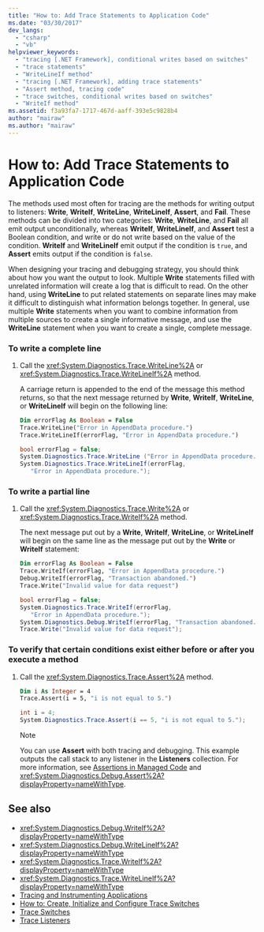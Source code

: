 ```yaml
---
title: "How to: Add Trace Statements to Application Code"
ms.date: "03/30/2017"
dev_langs: 
  - "csharp"
  - "vb"
helpviewer_keywords: 
  - "tracing [.NET Framework], conditional writes based on switches"
  - "trace statements"
  - "WriteLineIf method"
  - "tracing [.NET Framework], adding trace statements"
  - "Assert method, tracing code"
  - "trace switches, conditional writes based on switches"
  - "WriteIf method"
ms.assetid: f3a93fa7-1717-467d-aaff-393e5c9828b4
author: "mairaw"
ms.author: "mairaw"
---
```

# How to: Add Trace Statements to Application Code
The methods used most often for tracing are the methods for writing output to listeners: **Write**, **WriteIf**, **WriteLine**, **WriteLineIf**, **Assert**, and **Fail**. These methods can be divided into two categories: **Write**, **WriteLine**, and **Fail** all emit output unconditionally, whereas **WriteIf**, **WriteLineIf**, and **Assert** test a Boolean condition, and write or do not write based on the value of the condition. **WriteIf** and **WriteLineIf** emit output if the condition is `true`, and **Assert** emits output if the condition is `false`.  
  
 When designing your tracing and debugging strategy, you should think about how you want the output to look. Multiple **Write** statements filled with unrelated information will create a log that is difficult to read. On the other hand, using **WriteLine** to put related statements on separate lines may make it difficult to distinguish what information belongs together. In general, use multiple **Write** statements when you want to combine information from multiple sources to create a single informative message, and use the **WriteLine** statement when you want to create a single, complete message.  
  
### To write a complete line  
  
1. Call the <xref:System.Diagnostics.Trace.WriteLine%2A> or <xref:System.Diagnostics.Trace.WriteLineIf%2A> method.  
  
     A carriage return is appended to the end of the message this method returns, so that the next message returned by **Write**, **WriteIf**, **WriteLine**, or **WriteLineIf** will begin on the following line:  
  
    ```vb  
    Dim errorFlag As Boolean = False  
    Trace.WriteLine("Error in AppendData procedure.")  
    Trace.WriteLineIf(errorFlag, "Error in AppendData procedure.")  
    ```  
  
    ```csharp  
    bool errorFlag = false;  
    System.Diagnostics.Trace.WriteLine ("Error in AppendData procedure.");  
    System.Diagnostics.Trace.WriteLineIf(errorFlag,   
       "Error in AppendData procedure.");  
    ```  
  
### To write a partial line  
  
1. Call the <xref:System.Diagnostics.Trace.Write%2A> or <xref:System.Diagnostics.Trace.WriteIf%2A> method.  
  
     The next message put out by a **Write**, **WriteIf**, **WriteLine**, or **WriteLineIf** will begin on the same line as the message put out by the **Write** or **WriteIf** statement:  
  
    ```vb  
    Dim errorFlag As Boolean = False  
    Trace.WriteIf(errorFlag, "Error in AppendData procedure.")  
    Debug.WriteIf(errorFlag, "Transaction abandoned.")  
    Trace.Write("Invalid value for data request")  
    ```  
  
    ```csharp  
    bool errorFlag = false;  
    System.Diagnostics.Trace.WriteIf(errorFlag,   
       "Error in AppendData procedure.");  
    System.Diagnostics.Debug.WriteIf(errorFlag, "Transaction abandoned.");  
    Trace.Write("Invalid value for data request");  
    ```  
  
### To verify that certain conditions exist either before or after you execute a method  
  
1. Call the <xref:System.Diagnostics.Trace.Assert%2A> method.  
  
    ```vb  
    Dim i As Integer = 4  
    Trace.Assert(i = 5, "i is not equal to 5.")  
    ```  
  
    ```csharp  
    int i = 4;  
    System.Diagnostics.Trace.Assert(i == 5, "i is not equal to 5.");  
    ```  
  
    > [!NOTE]
    > You can use **Assert** with both tracing and debugging. This example outputs the call stack to any listener in the **Listeners** collection. For more information, see [Assertions in Managed Code](/visualstudio/debugger/assertions-in-managed-code) and <xref:System.Diagnostics.Debug.Assert%2A?displayProperty=nameWithType>.  
  
## See also

- <xref:System.Diagnostics.Debug.WriteIf%2A?displayProperty=nameWithType>
- <xref:System.Diagnostics.Debug.WriteLineIf%2A?displayProperty=nameWithType>
- <xref:System.Diagnostics.Trace.WriteIf%2A?displayProperty=nameWithType>
- <xref:System.Diagnostics.Trace.WriteLineIf%2A?displayProperty=nameWithType>
- [Tracing and Instrumenting Applications](tracing-and-instrumenting-applications.md)
- [How to: Create, Initialize and Configure Trace Switches](how-to-create-initialize-and-configure-trace-switches.md)
- [Trace Switches](trace-switches.md)
- [Trace Listeners](trace-listeners.md)
